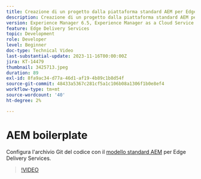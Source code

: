 ```yaml
---
title: Creazione di un progetto dalla piattaforma standard AEM per Edge Delivery Services
description: Creazione di un progetto dalla piattaforma standard AEM per Edge Delivery Services
version: Experience Manager 6.5, Experience Manager as a Cloud Service
feature: Edge Delivery Services
topic: Development
role: Developer
level: Beginner
doc-type: Technical Video
last-substantial-update: 2023-11-16T00:00:00Z
jira: KT-14479
thumbnail: 3425713.jpeg
duration: 89
exl-id: 8fa9ac34-d77a-46d1-af19-4b89c1b8d54f
source-git-commit: 48433a5367c281cf5a1c106b08a1306f1b0e8ef4
workflow-type: tm+mt
source-wordcount: '40'
ht-degree: 2%

---
```


# AEM boilerplate

Configura l&#39;archivio Git del codice con il [modello standard AEM](https://github.com/adobe/aem-boilerplate) per Edge Delivery Services.

>[!VIDEO](https://video.tv.adobe.com/v/3434619/?learn=on&captions=ita)
